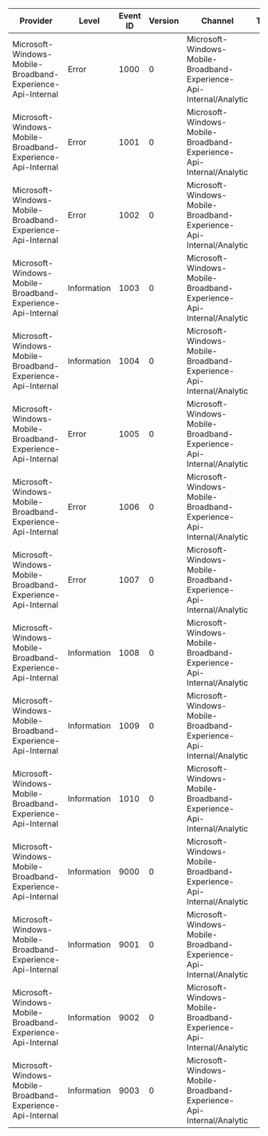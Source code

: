 Provider                                                    |  Level        |  Event ID  |  Version  |  Channel                                                              |  Task  |  Opcode  |  Keyword  |  Message
------------------------------------------------------------|---------------|------------|-----------|-----------------------------------------------------------------------|--------|----------|-----------|-------------------------------------------------------------------------------------------------------------------------
Microsoft-Windows-Mobile-Broadband-Experience-Api-Internal  |  Error        |  1000      |  0        |  Microsoft-Windows-Mobile-Broadband-Experience-Api-Internal/Analytic  |        |          |           |  Error initializing for network interface {interfaceId}.Error is {error}: {hresult}
Microsoft-Windows-Mobile-Broadband-Experience-Api-Internal  |  Error        |  1001      |  0        |  Microsoft-Windows-Mobile-Broadband-Experience-Api-Internal/Analytic  |        |          |           |  Error retrieving property '{propName}' for account bound to network interface {interfaceId}.Error is {error}: {hresult}
Microsoft-Windows-Mobile-Broadband-Experience-Api-Internal  |  Error        |  1002      |  0        |  Microsoft-Windows-Mobile-Broadband-Experience-Api-Internal/Analytic  |        |          |           |  Error launching service provider's companion app for network interface {interfaceId}.Error is {error}: {hresult}
Microsoft-Windows-Mobile-Broadband-Experience-Api-Internal  |  Information  |  1003      |  0        |  Microsoft-Windows-Mobile-Broadband-Experience-Api-Internal/Analytic  |        |          |           |  Launching service provider's companion app for network interface {interfaceId}.App User Model ID is '{appUserModelId}'.
Microsoft-Windows-Mobile-Broadband-Experience-Api-Internal  |  Information  |  1004      |  0        |  Microsoft-Windows-Mobile-Broadband-Experience-Api-Internal/Analytic  |        |          |           |  Launching Windows Store for network interface {interfaceId}.App package family name is '{appPackageFamilyName}'.
Microsoft-Windows-Mobile-Broadband-Experience-Api-Internal  |  Error        |  1005      |  0        |  Microsoft-Windows-Mobile-Broadband-Experience-Api-Internal/Analytic  |        |          |           |  Error launching Windows Store for app package with family name '{appPackageFamilyName}'.Error is {error}: {hresult}
Microsoft-Windows-Mobile-Broadband-Experience-Api-Internal  |  Error        |  1006      |  0        |  Microsoft-Windows-Mobile-Broadband-Experience-Api-Internal/Analytic  |        |          |           |  Error reading current user's installed mobile broadband companion app list.Error is {error}: {hresult}
Microsoft-Windows-Mobile-Broadband-Experience-Api-Internal  |  Error        |  1007      |  0        |  Microsoft-Windows-Mobile-Broadband-Experience-Api-Internal/Analytic  |        |          |           |  Error undating current user's installed mobile broadband companion app list.Error is {error}: {hresult}
Microsoft-Windows-Mobile-Broadband-Experience-Api-Internal  |  Information  |  1008      |  0        |  Microsoft-Windows-Mobile-Broadband-Experience-Api-Internal/Analytic  |        |          |           |  Detected installation of app with app user model ID '{appUserModelId}'.
Microsoft-Windows-Mobile-Broadband-Experience-Api-Internal  |  Information  |  1009      |  0        |  Microsoft-Windows-Mobile-Broadband-Experience-Api-Internal/Analytic  |        |          |           |  Detected uninstall of app with app user model ID '{appUserModelId}'.
Microsoft-Windows-Mobile-Broadband-Experience-Api-Internal  |  Information  |  1010      |  0        |  Microsoft-Windows-Mobile-Broadband-Experience-Api-Internal/Analytic  |        |          |           |
Microsoft-Windows-Mobile-Broadband-Experience-Api-Internal  |  Information  |  9000      |  0        |  Microsoft-Windows-Mobile-Broadband-Experience-Api-Internal/Analytic  |        |  Start   |           |
Microsoft-Windows-Mobile-Broadband-Experience-Api-Internal  |  Information  |  9001      |  0        |  Microsoft-Windows-Mobile-Broadband-Experience-Api-Internal/Analytic  |        |  Stop    |           |
Microsoft-Windows-Mobile-Broadband-Experience-Api-Internal  |  Information  |  9002      |  0        |  Microsoft-Windows-Mobile-Broadband-Experience-Api-Internal/Analytic  |        |  Start   |           |
Microsoft-Windows-Mobile-Broadband-Experience-Api-Internal  |  Information  |  9003      |  0        |  Microsoft-Windows-Mobile-Broadband-Experience-Api-Internal/Analytic  |        |  Stop    |           |